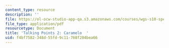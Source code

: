 ```yaml
---
content_type: resource
description: ''
file: https://ol-ocw-studio-app-qa.s3.amazonaws.com/courses/wgs-s10-special-topics-in-women-gender-studies-seminar-latina-womens-voices-spring-2010/f4bf7582348d55fd9c11768f204bea66_MITWGS_S10S10_tp2_caramelo.pdf
file_type: application/pdf
resourcetype: Document
title: 'Talking Points 2: Caramelo  '
uid: f4bf7582-348d-55fd-9c11-768f204bea66
---
```

